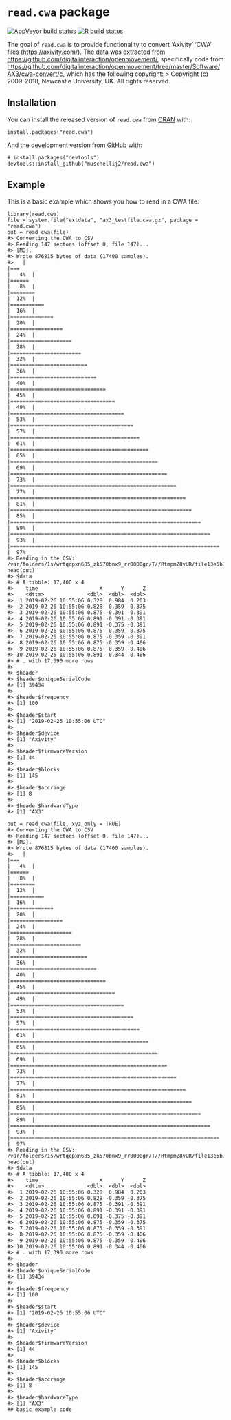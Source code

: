 
<!-- README.md is generated from README.Rmd. Please edit that file -->

`read.cwa` package
==================

<!-- badges: start -->

[![AppVeyor build
status](https://ci.appveyor.com/api/projects/status/github/muschellij2/read-cwa?branch=master&svg=true)](https://ci.appveyor.com/project/muschellij2/read-cwa)
[![R build
status](https://github.com/muschellij2/read.cwa/workflows/R-CMD-check/badge.svg)](https://github.com/muschellij2/read.cwa/actions)
<!-- badges: end -->

The goal of `read.cwa` is to provide functionality to convert ‘Axivity’
‘CWA’ files
(<a href="https://axivity.com/" class="uri">https://axivity.com/</a>).
The data was extracted from
<a href="https://github.com/digitalinteraction/openmovement/" class="uri">https://github.com/digitalinteraction/openmovement/</a>,
specifically code from
<a href="https://github.com/digitalinteraction/openmovement/tree/master/Software/AX3/cwa-convert/c" class="uri">https://github.com/digitalinteraction/openmovement/tree/master/Software/AX3/cwa-convert/c</a>,
which has the following copyright: &gt; Copyright (c) 2009-2018,
Newcastle University, UK. All rights reserved.

Installation
------------

You can install the released version of `read.cwa` from
[CRAN](https://CRAN.R-project.org) with:

    install.packages("read.cwa")

And the development version from [GitHub](https://github.com/) with:

    # install.packages("devtools")
    devtools::install_github("muschellij2/read.cwa")

Example
-------

This is a basic example which shows you how to read in a CWA file:

    library(read.cwa)
    file = system.file("extdata", "ax3_testfile.cwa.gz", package = "read.cwa")
    out = read_cwa(file)
    #> Converting the CWA to CSV
    #> Reading 147 sectors (offset 0, file 147)...
    #> [MD].
    #> Wrote 876815 bytes of data (17400 samples).
    #>   |                                                                              |===                                                                   |   4%  |                                                                              |======                                                                |   8%  |                                                                              |========                                                              |  12%  |                                                                              |===========                                                           |  16%  |                                                                              |==============                                                        |  20%  |                                                                              |=================                                                     |  24%  |                                                                              |====================                                                  |  28%  |                                                                              |=======================                                               |  32%  |                                                                              |=========================                                             |  36%  |                                                                              |============================                                          |  40%  |                                                                              |===============================                                       |  45%  |                                                                              |==================================                                    |  49%  |                                                                              |=====================================                                 |  53%  |                                                                              |========================================                              |  57%  |                                                                              |==========================================                            |  61%  |                                                                              |=============================================                         |  65%  |                                                                              |================================================                      |  69%  |                                                                              |===================================================                   |  73%  |                                                                              |======================================================                |  77%  |                                                                              |=========================================================             |  81%  |                                                                              |===========================================================           |  85%  |                                                                              |==============================================================        |  89%  |                                                                              |=================================================================     |  93%  |                                                                              |====================================================================  |  97%
    #> Reading in the CSV: /var/folders/1s/wrtqcpxn685_zk570bnx9_rr0000gr/T//RtmpmZ8vUR/file13e5b72c7ed88.csv
    head(out)
    #> $data
    #> # A tibble: 17,400 x 4
    #>    time                    X      Y      Z
    #>    <dttm>              <dbl>  <dbl>  <dbl>
    #>  1 2019-02-26 10:55:06 0.328  0.984  0.203
    #>  2 2019-02-26 10:55:06 0.828 -0.359 -0.375
    #>  3 2019-02-26 10:55:06 0.875 -0.391 -0.391
    #>  4 2019-02-26 10:55:06 0.891 -0.391 -0.391
    #>  5 2019-02-26 10:55:06 0.891 -0.375 -0.391
    #>  6 2019-02-26 10:55:06 0.875 -0.359 -0.375
    #>  7 2019-02-26 10:55:06 0.875 -0.359 -0.391
    #>  8 2019-02-26 10:55:06 0.875 -0.359 -0.406
    #>  9 2019-02-26 10:55:06 0.875 -0.359 -0.406
    #> 10 2019-02-26 10:55:06 0.891 -0.344 -0.406
    #> # … with 17,390 more rows
    #> 
    #> $header
    #> $header$uniqueSerialCode
    #> [1] 39434
    #> 
    #> $header$frequency
    #> [1] 100
    #> 
    #> $header$start
    #> [1] "2019-02-26 10:55:06 UTC"
    #> 
    #> $header$device
    #> [1] "Axivity"
    #> 
    #> $header$firmwareVersion
    #> [1] 44
    #> 
    #> $header$blocks
    #> [1] 145
    #> 
    #> $header$accrange
    #> [1] 8
    #> 
    #> $header$hardwareType
    #> [1] "AX3"

    out = read_cwa(file, xyz_only = TRUE)
    #> Converting the CWA to CSV
    #> Reading 147 sectors (offset 0, file 147)...
    #> [MD].
    #> Wrote 876815 bytes of data (17400 samples).
    #>   |                                                                              |===                                                                   |   4%  |                                                                              |======                                                                |   8%  |                                                                              |========                                                              |  12%  |                                                                              |===========                                                           |  16%  |                                                                              |==============                                                        |  20%  |                                                                              |=================                                                     |  24%  |                                                                              |====================                                                  |  28%  |                                                                              |=======================                                               |  32%  |                                                                              |=========================                                             |  36%  |                                                                              |============================                                          |  40%  |                                                                              |===============================                                       |  45%  |                                                                              |==================================                                    |  49%  |                                                                              |=====================================                                 |  53%  |                                                                              |========================================                              |  57%  |                                                                              |==========================================                            |  61%  |                                                                              |=============================================                         |  65%  |                                                                              |================================================                      |  69%  |                                                                              |===================================================                   |  73%  |                                                                              |======================================================                |  77%  |                                                                              |=========================================================             |  81%  |                                                                              |===========================================================           |  85%  |                                                                              |==============================================================        |  89%  |                                                                              |=================================================================     |  93%  |                                                                              |====================================================================  |  97%
    #> Reading in the CSV: /var/folders/1s/wrtqcpxn685_zk570bnx9_rr0000gr/T//RtmpmZ8vUR/file13e5b76c943c4.csv
    head(out)
    #> $data
    #> # A tibble: 17,400 x 4
    #>    time                    X      Y      Z
    #>    <dttm>              <dbl>  <dbl>  <dbl>
    #>  1 2019-02-26 10:55:06 0.328  0.984  0.203
    #>  2 2019-02-26 10:55:06 0.828 -0.359 -0.375
    #>  3 2019-02-26 10:55:06 0.875 -0.391 -0.391
    #>  4 2019-02-26 10:55:06 0.891 -0.391 -0.391
    #>  5 2019-02-26 10:55:06 0.891 -0.375 -0.391
    #>  6 2019-02-26 10:55:06 0.875 -0.359 -0.375
    #>  7 2019-02-26 10:55:06 0.875 -0.359 -0.391
    #>  8 2019-02-26 10:55:06 0.875 -0.359 -0.406
    #>  9 2019-02-26 10:55:06 0.875 -0.359 -0.406
    #> 10 2019-02-26 10:55:06 0.891 -0.344 -0.406
    #> # … with 17,390 more rows
    #> 
    #> $header
    #> $header$uniqueSerialCode
    #> [1] 39434
    #> 
    #> $header$frequency
    #> [1] 100
    #> 
    #> $header$start
    #> [1] "2019-02-26 10:55:06 UTC"
    #> 
    #> $header$device
    #> [1] "Axivity"
    #> 
    #> $header$firmwareVersion
    #> [1] 44
    #> 
    #> $header$blocks
    #> [1] 145
    #> 
    #> $header$accrange
    #> [1] 8
    #> 
    #> $header$hardwareType
    #> [1] "AX3"
    ## basic example code

